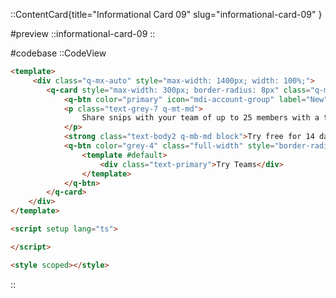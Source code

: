 <!-- Informational Card 09 -->
::ContentCard{title="Informational Card 09" slug="informational-card-09" }

#preview
::informational-card-09
::

#codebase
::CodeView

```html
<template>
     <div class="q-mx-auto" style="max-width: 1400px; width: 100%;">
        <q-card style="max-width: 300px; border-radius: 8px" class="q-mx-auto shadow-inset shadow-1 q-pa-md">
            <q-btn color="primary" icon="mdi-account-group" label="New" no-caps class="" unelevated />
            <p class="text-grey-7 q-mt-md">
                Share snips with your team of up to 25 members with a team subscription.
            </p>
            <strong class="text-body2 q-mb-md block">Try free for 14 days</strong>
            <q-btn color="grey-4" class="full-width" style="border-radius: 8px" outline unelevated no-caps>
                <template #default>
                    <div class="text-primary">Try Teams</div>
                </template>
            </q-btn>
        </q-card>
    </div>
</template>

<script setup lang="ts">

</script>

<style scoped></style>
```

::